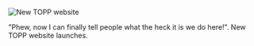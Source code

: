![New TOPP website](http://wrkng.net/wp-content/uploads/2011/08/new-topp-website1.png "TOPP website")

"Phew, now I can finally tell people what the heck it is we do here!". New TOPP website launches.

